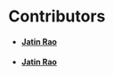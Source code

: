 # Contributors

- #### [Jatin Rao](https://github.com/jatin2003)
- #### [Jatin Rao](https://github.com/jatin2003)
